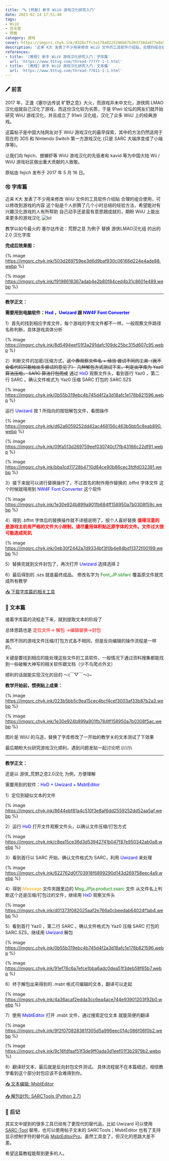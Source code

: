 ```yaml
---
title: '🔤 [转载] 新手 WiiU 游戏汉化研究入门'
date: 2023-02-14 17:51:48
tags:
- WiiU
- 任天堂
- 转载
category: 游戏
cover: https://imgsrc.chyk.ink/8326cffc1e178a8225286b67b303738da877e8e5.webp
description: '近来 K大 发表了不少用来修改 WiiU 文件的工具软件介绍贴，合理的组合使用，可以修改到游戏的内容。这个贴是个人折腾了几个小时总结的经验方法，希望能对有兴趣汉化游戏的人有所帮助。自己动手还是蛮有意思跟成就的，期盼 WiiU 上能出来更多的游戏汉化 😄'
references:
- title: '[教程] 新手 WiiU 游戏汉化研究入门：字库篇'
  url: 'https://www.91tvg.com/thread-77777-1-1.html'
- title: '[教程] 新手 WiiU 游戏汉化研究入门：文本篇'
  url: 'https://www.91tvg.com/thread-77811-1-1.html'
---
```


### 🖊️ 前言

2017 年，正逢《塞尔达传说 旷野之息》大火，而游戏并未中文化，游侠网 LMAO 汉化组就自己汉化了游戏，而这份汉化较为劣质，于是 91wii 论坛的网友们就开始研究 WiiU 游戏汉化，并且成立了 91wii 汉化组，汉化了众多 WiiU 上的经典游戏。

这篇帖子是中国大陆网友对于 WiiU 游戏汉化的最早探索，其中的方法仍然适用于现在的 3DS 和 Nintendo Switch 第一方游戏汉化 (只是 SARC 大端序变成了小端序等)。

让我们向 fejich、螳螂虾等 WiiU 游戏汉化的先驱者和 kavid 等为中国大陆 Wii / WiiU 游戏社区做出重大贡献的人致敬。

原帖由 fejich 发布于 2017 年 5 月 16 日。

### 🉑 字库篇

近来 K大 发表了不少用来修改 WiiU 文件的工具软件介绍贴
 合理的组合使用，可以修改到游戏的内容
 这个贴是个人折腾了几个小时总结的经验方法，希望能对有兴趣汉化游戏的人有所帮助
 自己动手还是蛮有意思跟成就的，期盼 WiiU 上能出来更多的游戏汉化 ![lol](/static/lol.gif)

 教学以如今最火的 塞尔达传说：荒野之息 为例子
 替换 游侠LMAO汉化组 的出的 2.0 汉化字库

**完成后效果图：**

{% image https://imgsrc.chyk.ink/503d269759ee3d6d9baf930c06166d224e4ade88.webp %}

{% image https://imgsrc.chyk.ink/f9198618367adab4e2b80f84ced4b31c8601e489.webp %}

---

**教学正文：**

**需要用到电脑软件：<font color="blue">Hxd</font> ，<font color="blue">Uwizard</font> 跟 <font color="blue">NW4F Font Converter</font>**

 1）首先的找到相应字库文件，每个游戏的字库文件都不一样。一般观察文件路径名称判断，具体游戏具体分析

{% image https://imgsrc.chyk.ink/8d5494eef01f3a291dafc109dc25bc315d607c95.webp %}

 2）判断文件的加密/压缩方式，~~这个靠观察文件名 + 经验 尝试不同的工具（我不会看代码只能给出多尝试的意见了）~~
 ~~几种解包方式测试下来，判定出字库为 Yaz0 算法压缩， SARC 算法打包而成~~
 通过 <font color="blue">HxD</font> 观察文件头，看到首行 Yaz0 ，第二行 SARC 。确认文件格式为 Yaz0 压缩 SARC 打包的 SARC.SZS

{% image https://imgsrc.chyk.ink/0b55b319ebc4b745d4f2a3d18afc1e178b821596.webp %}

 运行 <font color="blue">Uwizard</font> 按 1 所指向的按钮解包文件，看图操作

{% image https://imgsrc.chyk.ink/d62a6059252dd42ac468156c463b5bb5c8eab890.webp %}

{% image https://imgsrc.chyk.ink/09fa513d269759eef030740cf7fb43166c22df91.webp %}

{% image https://imgsrc.chyk.ink/bba1cd11728b4710d84ce90b86cec3fdfd032391.webp %}

 3）接下来就可以进行替换操作了，不过首先的制作用作替换的 .bffnt 字体文件
    这个时候就得用到 <font color="blue">NW4F Font Converter</font> 这个软件

{% image https://imgsrc.chyk.ink/1e30e924b899a901fb684ff158950a7b0308f59c.webp %}

 4）得到 .bffnt 字体后的替换操作就不详细说明了，按个人喜好替换
   **<font color="red">值得注意的是游戏主机有严格的文件大小限制，请尽量用体积贴近原字体的文件。文件过大很可能造成死机</font>**

{% image https://imgsrc.chyk.ink/0eb30f2442a7d9334bf3f0b4e84bd11372f00199.webp %}

 5）替换完就到文件封包了，再次打开 <font color="blue">Uwizard</font> 选择选择 2

 6）最后得到的 .szs 就是最终成品。
    修改名字为 <font color="green">Font_JP.sbfarc</font> 覆盖原文件就完成所有教学

[📥 下载字库篇的相关工具](https://file.chyk.ink/OneDrive/%E6%A8%A1%E6%8B%9F%E5%99%A8%E6%B8%B8%E6%88%8F/WiiU/WiiU%E7%9B%B8%E5%85%B3%E5%B7%A5%E5%85%B7/Uwizard%20NW4F%20Font%20Converter.zip)

### 🔡 文本篇

 接着字库篇的流程走下来，就到提取文本的阶段了


 总体思路也是 <font color="red">定位文件→ 解包 →编辑替换→封包 </font>


 虽然不同的游戏文件压缩/打包方式各不相同，但是反向编辑的操作流程是一样的。


 关键是要找到相应的能处理这些文件的工具软件，一般情况下通过资料搜集都能找到一些破解大神写的相关软件跟文档（少不鸟爬点外文）

 顺利的话就能实现汉化的目的 ～(￣▽￣～)~

 **教学开始前，惯例贴上成果：**

{% image https://imgsrc.chyk.ink/023b5bb5c9ea15cec4bcf4cef3003af33b87b2a3.webp %}

{% image https://imgsrc.chyk.ink/1e30e924b899a901fb784ff158950a7b0308f5ac.webp %}


 图片是 WiiU 的马造，替换了字库修改了一开始的教学关的文本测试了下效果

 最后期盼大伙研究游戏汉化顺利，遇到问题发贴一起讨论吧 \(////)\

---

 **教学正文：**


 还是以 游侠_荒野之息2.0汉化 为例，方便理解

 需要用到的软件：<font color="blue">HxD + Uwizard + MsbtEditor</font>

 1）定位到疑似文本的文件

{% image https://imgsrc.chyk.ink/8644ebf81a4c510f3e8af6dd2559252dd52aa5af.webp %}

 2）运行 <font color="blue">HxD</font> 打开文件观察文件头，以确认文件压缩/打包方式

{% image https://imgsrc.chyk.ink/c8ea15ce36d3d53942741b047f87e950342ab0a8.webp %}

 3）看到首行以 SARC 开始，确认文件格式为 SARC，利用 <font color="blue">Uwizard</font> 来处理

{% image https://imgsrc.chyk.ink/622762d0f703918f6899290d143d269758eec4a9.webp %}

 4）得到 <font color="orange">Message</font> 文件夹跟里边的 <font color="green">Msg_JPja.product.ssarc</font> 文件
    从文件名上判断这个还是压缩/打包过的文件，继续用 <font color="blue">HxD</font> 观察文件头

{% image https://imgsrc.chyk.ink/d01373f082025aaf2e766a0cbeedab64024f1ab4.webp %}

 5）看到首行 Yaz0 ，第二行 SARC 。确认文件格式为 Yaz0 压缩 SARC 打包的 SARC.SZS，继续用 <font color="blue">Uwizard</font> 解包

{% image https://imgsrc.chyk.ink/0b55b319ebc4b745d4f2a3d18afc1e178b821596.webp %}

{% image https://imgsrc.chyk.ink/91ef76c6a7efce1bba6adc0dea51f3deb58f65b7.webp %}

 6）终于解包出来得到的 .msbt 格式可编辑的文本，翻译可以走起

{% image https://imgsrc.chyk.ink/4a36acaf2edda3cc6ea4ace744e93901203f92b0.webp %}

 7）使用 <font color="blue">MsbtEditor</font> 打开 .msbt 文件，通过搜索定位文本
      就能简便的翻译

{% image https://imgsrc.chyk.ink/9f2f070828381f305d5a996eec014c086f06f0b2.webp %}

{% image https://imgsrc.chyk.ink/9c16fdfaaf51f3de9ff0ada3d1eef01f3b2979b2.webp %}

 8）翻译好文本，最后就是反向封包文件测试。
     具体流程就不在本篇细述，相信教学看到这个部分封包应该不会难得到你。

[📥 文本编辑: MsbtEditor](https://file.chyk.ink/OneDrive/%E6%A8%A1%E6%8B%9F%E5%99%A8%E6%B8%B8%E6%88%8F/WiiU/WiiU%E7%9B%B8%E5%85%B3%E5%B7%A5%E5%85%B7/MsbtEditor.zip)

[📥 解包封包: SARCTools (Python 2.7)](https://file.chyk.ink/OneDrive/%E6%A8%A1%E6%8B%9F%E5%99%A8%E6%B8%B8%E6%88%8F/WiiU/WiiU%E7%9B%B8%E5%85%B3%E5%B7%A5%E5%85%B7/%5B%E8%A7%A3%E5%8C%85%E5%B0%81%E5%8C%85%5DSARCTools%20%28Python2.7%29.zip)

### 📝 后记

其实文中提到的很多工具已经有了更现代的替代品，比如 Uwizard 可以使用 [SARC-Tool](https://github.com/aboood40091/SARC-Tool) 替用，也可以使用帖子文末的 SARCTools；MsbtEditor 也有了支持显示控制字符的替代品 [MsbtEditorPro](https://github.com/KinTamashii/MSBTEditorPro)。虽然工具变了，但汉化的思路大差不差。

希望这篇教程能帮到更多的人。
